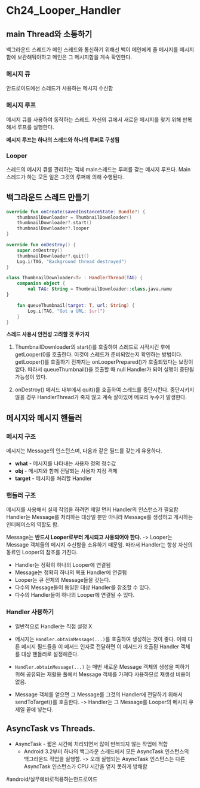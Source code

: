 # Ch24_Looper_Handler
## main Thread와 소통하기
백그라운드 스레드가 메인 스레드와 통신하기 위해선 백이 메인에게 줄 메시지를 메시지함에 보관해둬야하고 메인은 그 메시지함을 계속 확인한다.

### 메시지 큐
안드로이드에선 스레드가 사용하는 메시지 수신함

### 메시지 루프
메시지 큐를 사용하여 동작하는 스레드. 자신의 큐에서 새로운 메시지를 찾기 위해 반복해서 루프를 실행한다.

**메시지 루프는 하나의 스레드와 하나의 루퍼로 구성됨**

### Looper
스레드의 메시지 큐를 관리하는 객체
main스레드는 루퍼를 갖는 메시지 루프다. Main 스레드가 하는 모든 일은 그것의 루퍼에 의해 수행된다.

## 백그라운드 스레드 만들기

```kotlin
override fun onCreate(savedInstanceState: Bundle?) {
	thumbnailDownloader = ThumbnailDownloader()
	thumbnailDownloader?.start()
	thumbnailDownloader?.looper
}

override fun onDestroy() {
    super.onDestroy()
    thumbnailDownloader?.quit()
    Log.i(TAG, "Background thread destroyed")
}

class ThumbnailDownloader<T> : HandlerThread(TAG) {
    companion object {
        val TAG: String = ThumbnailDownloader::class.java.name
}

    fun queueThumbnail(target: T, url: String) {
        Log.i(TAG, "Got a URL: $url")
    }
}
```

**스레드 사용시 안전성 고려할 것 두가지**
1. ThumbnailDownloader의 start()를 호출하여 스레드로 시작시킨 후에 getLooper(0를 호출한다. 이것이 스레드가 준비되었는지 확인하는 방법이다.
getLooper()를 호출하기 전까지는 onLooperPrepared()가 호출되었다는 보장이 없다. 따라서 queueThumbnail()을 호출할 때 null Handler가 되어 실행이 중단될 가능성이 있다.

2. onDestroy() 메서드 내부에서 quit()를 호출하여 스레드를 중단시킨다.  중단시키지 않을 경우 HandlerThread가 죽지 않고 계속 살아있어 메모리 누수가 발생한다.


## 메시지와 메시지 핸들러
### 메시지 구조
메시지는 Message의 인스턴스며,  다음과 같은 필드를 갖는게 유용하다.
* **what** - 메시지를 나타내는 사용자 정의 정수값
* **obj** - 메시지와 함께 전달되는 사용자 지정 객체
* **target** - 메시지를 처리할 Handler


### 핸들러 구조
메시지를 사용해서 실제 작업을 하려면 제일 먼저 Handler의 인스턴스가 필요함
Handler는 Message를 처리하는 대상일 뿐만 아니라 Message를 생성하고 게시하는 인터페이스의 역할도 함.

Message는 **반드시 Looper로부터 게시되고 사용되어야 한다.** -> Looper는 Message 객체들의 메시지 수신함을 소유하기 때문임. 
따라서 Handler는 항상 자신의 동료인 Looper의 참조를 가진다.

* Handler는 정확히 하나의 Looper에 연결됨
* Message는 정확히 하나의 목표 Handler에 연결됨
* Looper는 큐 전체의 Message들을 갖는다.
* 다수의 Message들이 동일한 대상 Handler를 참조할 수 있다.
* 다수의 Handler들이 하나의 Looper에 연결될 수 있다.

### Handler 사용하기
* 일반적으로 Handler는 직접 설정 X
* 메시지는 `Handler.obtainMessage(...)`를 호출하여 생성하는 것이 좋다.
이때 다른 메시지 필드들을 이 메서드 인자로 전달하면 이 메서드가 호출된 Handler 객체를 대상 핸들러로 설정해준다.

* `Handler.obtainMessage(...)` 는 매번 새로운 Message 객체의 생성을 피하기 위해 공유되는 재활용 풀에서 Message 객체를 가져다 사용하므로 재생성 비용이 없음.

*  Message 객체를 얻으면 그 Message를 그것의 Handler에 전달하기 위해서 sendToTarget()를 호출한다. -> Handler는 그 Message를 Looper의 메시지 큐 제일 끝에 넣는다.


## AsyncTask vs Threads.
* AsyncTask - 짧은 시간에 처리되면서 많이 반복되지 않는 작업에 적합
	* Android 3.2부터 하나의 백그라운 스레드에서 모든 AsyncTask 인스턴스의 백그라운드 작업을 실행함. -> 오래 실행되는 AsyncTask 인스턴스는 다른 AsyncTask 인스턴스가 CPU 시간을 얻지 못하게 방해함







#android/실무에바로적용하는안드로이드